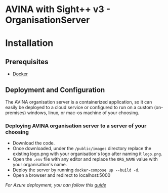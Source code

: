 # AVINA with Sight++ v3 - OrganisationServer
# Installation

## Prerequisites
- [Docker](https://www.docker.com/get-started)

## Deployment and Configuration
The AVINA organisation server is a containerized application, so it can easily be deployed to a cloud service or configured to run on a custom (on-premises) windows, linux, or mac-os machine of your choosing.

### Deploying AVINA organisation server to a server of your choosing
- Download the code.
- Once downloaded, under the `/public/images` directory replace the existing logo.png with your organisation's logo after naming it `logo.png`.
- Open the `.env` file with any editor and replace the `ORG_NAME` value with your organisation's name.
- Deploy the server by running `docker-compose up --build -d`.
- Open a browser and redirect to localhost:5000

*For Azure deployment, you can follow this [guide](https://docs.microsoft.com/en-us/azure/container-instances/tutorial-docker-compose)*
